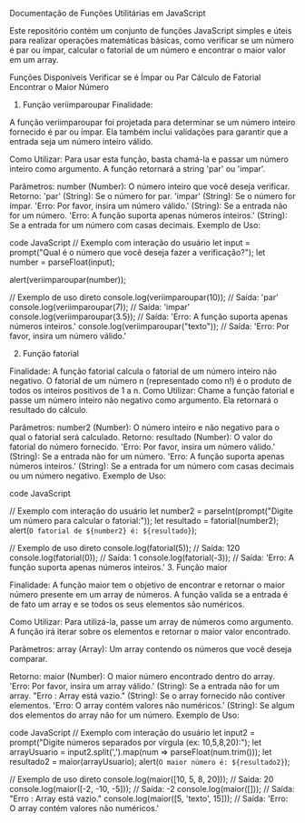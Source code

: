 Documentação de Funções Utilitárias em JavaScript

Este repositório contém um conjunto de funções JavaScript simples e úteis para realizar operações matemáticas básicas, como verificar se um número é par ou ímpar, calcular o fatorial de um número e encontrar o maior valor em um array.

Funções Disponíveis
Verificar se é Ímpar ou Par
Cálculo de Fatorial
Encontrar o Maior Número

1. Função veriimparoupar
Finalidade:

A função veriimparoupar foi projetada para determinar se um número inteiro fornecido é par ou ímpar. Ela também inclui validações para garantir que a entrada seja um número inteiro válido.

Como Utilizar:
Para usar esta função, basta chamá-la e passar um número inteiro como argumento. A função retornará a string 'par' ou 'impar'.

Parâmetros:
number (Number): O número inteiro que você deseja verificar.
Retorno:
'par' (String): Se o número for par.
'impar' (String): Se o número for ímpar.
'Erro: Por favor, insira um número válido.' (String): Se a entrada não for um número.
'Erro: A função suporta apenas números inteiros.' (String): Se a entrada for um número com casas decimais.
Exemplo de Uso:

code
JavaScript
// Exemplo com interação do usuário
let input = prompt("Qual é o número que você deseja fazer a verificação?");
let number = parseFloat(input);

alert(veriimparoupar(number));

// Exemplo de uso direto
console.log(veriimparoupar(10)); // Saída: 'par'
console.log(veriimparoupar(7));  // Saída: 'impar'
console.log(veriimparoupar(3.5)); // Saída: 'Erro: A função suporta apenas números inteiros.'
console.log(veriimparoupar("texto")); // Saída: 'Erro: Por favor, insira um número válido.'

2. Função fatorial

Finalidade:
A função fatorial calcula o fatorial de um número inteiro não negativo. O fatorial de um número n (representado como n!) é o produto de todos os inteiros positivos de 1 a n.
Como Utilizar:
Chame a função fatorial e passe um número inteiro não negativo como argumento. Ela retornará o resultado do cálculo.

Parâmetros:
number2 (Number): O número inteiro e não negativo para o qual o fatorial será calculado.
Retorno:
resultado (Number): O valor do fatorial do número fornecido.
'Erro: Por favor, insira um número válido.' (String): Se a entrada não for um número.
'Erro: A função suporta apenas números inteiros.' (String): Se a entrada for um número com casas decimais ou um número negativo.
Exemplo de Uso:

code
JavaScript

// Exemplo com interação do usuário
let number2 = parseInt(prompt("Digite um número para calcular o fatorial:"));
let resultado = fatorial(number2);
alert(`O fatorial de ${number2} é: ${resultado}`);

// Exemplo de uso direto
console.log(fatorial(5));  // Saída: 120
console.log(fatorial(0));  // Saída: 1
console.log(fatorial(-3)); // Saída: 'Erro: A função suporta apenas números inteiros.'
3. Função maior

Finalidade:
A função maior tem o objetivo de encontrar e retornar o maior número presente em um array de números. A função valida se a entrada é de fato um array e se todos os seus elementos são numéricos.

Como Utilizar:
Para utilizá-la, passe um array de números como argumento. A função irá iterar sobre os elementos e retornar o maior valor encontrado.

Parâmetros:
array (Array): Um array contendo os números que você deseja comparar.

Retorno:
maior (Number): O maior número encontrado dentro do array.
'Erro: Por favor, insira um array válido.' (String): Se a entrada não for um array.
"Erro : Array está vazio." (String): Se o array fornecido não contiver elementos.
'Erro: O array contém valores não numéricos.' (String): Se algum dos elementos do array não for um número.
Exemplo de Uso:

code
JavaScript
// Exemplo com interação do usuário
let input2 = prompt("Digite números separados por vírgula (ex: 10,5,8,20):");
let arrayUsuario = input2.split(',').map(num => parseFloat(num.trim()));
let resultado2 = maior(arrayUsuario);
alert(`O maior número é: ${resultado2}`);

// Exemplo de uso direto
console.log(maior([10, 5, 8, 20])); // Saída: 20
console.log(maior([-2, -10, -5]));  // Saída: -2
console.log(maior([]));             // Saída: "Erro : Array está vazio."
console.log(maior([5, 'texto', 15])); // Saída: 'Erro: O array contém valores não numéricos.'